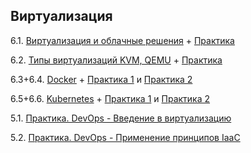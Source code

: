 ## Виртуализация

6.1. [Виртуализация и облачные решения](https://github.com/guillotine666/nah/blob/master/virtualization/notes/6-01.md) + [Практика](https://github.com/guillotine666/nah/blob/master/virtualization/homeworks/6-01.md)

6.2. [Типы виртуализаций KVM, QEMU](https://github.com/guillotine666/nah/blob/master/virtualization/notes/6-02.md) + [Практика](https://github.com/guillotine666/nah/blob/master/virtualization/homeworks/6-02.md)

6.3+6.4. [Docker](https://github.com/guillotine666/nah/blob/master/virtualization/notes/6-03.md) + [Практика 1](https://github.com/guillotine666/nah/blob/master/virtualization/homeworks/6-03.md) и [Практика 2](https://github.com/guillotine666/nah/blob/master/virtualization/homeworks/6-04.md)

6.5+6.6. [Kubernetes](https://github.com/guillotine666/nah/blob/master/virtualization/notes/6-05.md) + [Практика 1](https://github.com/guillotine666/nah/blob/master/virtualization/homeworks/6-05.md) и [Практика 2](https://github.com/guillotine666/nah/blob/master/virtualization/homeworks/6-06.md)

5.1. [Практика. DevOps - Введение в виртуализацию](https://github.com/malkops/nah/blob/master/virtualization/homeworks/05-virt-01-basics.md)

5.2. [Практика. DevOps - Применение принципов IaaC](https://github.com/malkops/nah/blob/master/virtualization/homeworks/05-virt-02-iaac.md)
